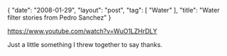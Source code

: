 {
   "date": "2008-01-29",
   "layout": "post",
   "tag": [
      "Water"
   ],
   "title": "Water filter stories from Pedro Sanchez"
}

https://www.youtube.com/watch?v=WuO1LZHrDLY  

Just a little something I threw together to say thanks.